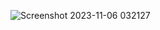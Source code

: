 ![Screenshot 2023-11-06 032127](https://github.com/elfentrank/fake-spoofer/assets/111421033/fec6841d-8936-4dd8-aaf5-895001050c48)
